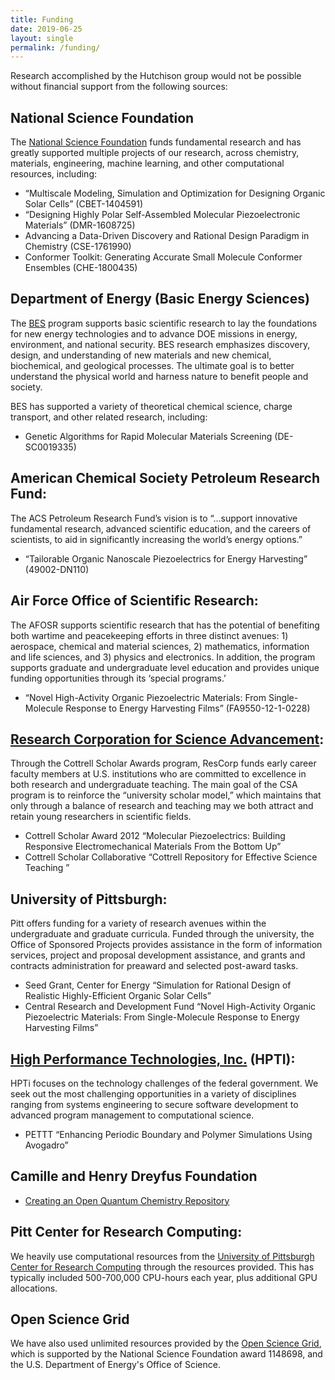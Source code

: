 ```yaml
---
title: Funding
date: 2019-06-25
layout: single
permalink: /funding/
---
```


Research accomplished by the Hutchison group would not be possible without financial support from the following sources:

## National Science Foundation

The [National Science Foundation](//nsf.gov/) funds fundamental research and has greatly supported multiple projects of our research, across chemistry, materials, engineering, machine learning, and other computational resources, including:

- “Multiscale Modeling, Simulation and Optimization for Designing Organic Solar Cells” (CBET-1404591)
- “Designing Highly Polar Self-Assembled Molecular Piezoelectronic Materials” (DMR-1608725)
- Advancing a Data-Driven Discovery and Rational Design Paradigm in Chemistry (CSE-1761990)
- Conformer Toolkit: Generating Accurate Small Molecule Conformer Ensembles (CHE-1800435)

## Department of Energy (Basic Energy Sciences)

The [BES](//www.energy.gov/science/bes/basic-energy-sciences) program supports basic scientific research to lay the foundations for new energy technologies and to advance DOE missions in energy, environment, and national security. BES research emphasizes discovery, design, and understanding of new materials and new chemical, biochemical, and geological processes. The ultimate goal is to better understand the physical world and harness nature to benefit people and society.

BES has supported a variety of theoretical chemical science, charge transport, and other related research, including:

- Genetic Algorithms for Rapid Molecular Materials Screening (DE-SC0019335)

## American Chemical Society Petroleum Research Fund:

The ACS Petroleum Research Fund&#8217;s vision is to “&#8230;support innovative fundamental research, advanced scientific education, and the careers of scientists, to aid in significantly increasing the world’s energy options.”

- “Tailorable Organic Nanoscale Piezoelectrics for Energy Harvesting” (49002-DN110)

## Air Force Office of Scientific Research:

The AFOSR supports scientific research that has the potential of benefiting both wartime and peacekeeping efforts in three distinct avenues: 1) aerospace, chemical and material sciences, 2) mathematics, information and life sciences, and 3) physics and electronics. In addition, the program supports graduate and undergraduate level education and provides unique funding opportunities through its &#8216;special programs.&#8217;

- “Novel High-Activity Organic Piezoelectric Materials: From Single-Molecule Response to Energy Harvesting Films” (FA9550-12-1-0228)

## [Research Corporation for Science Advancement](http://www.rescorp.org/):

Through the Cottrell Scholar Awards program, ResCorp funds early career faculty members at U.S. institutions who are committed to excellence in both research and undergraduate teaching. The main goal of the CSA program is to reinforce the &#8220;university scholar model,&#8221; which maintains that only through a balance of research and teaching may we both attract and retain young researchers in scientific fields.

- Cottrell Scholar Award 2012 “Molecular Piezoelectrics: Building Responsive Electromechanical Materials From the Bottom Up”
- Cottrell Scholar Collaborative “Cottrell Repository for Effective Science Teaching ”

## University of Pittsburgh:

Pitt offers funding for a variety of research avenues within the undergraduate and graduate curricula. Funded through the university, the Office of Sponsored Projects provides assistance in the form of information services, project and proposal development assistance, and grants and contracts administration for preaward and selected post-award tasks.

- Seed Grant, Center for Energy “Simulation for Rational Design of Realistic Highly-Efficient Organic Solar Cells”
- Central Research and Development Fund “Novel High-Activity Organic Piezoelectric Materials: From Single-Molecule Response to Energy Harvesting Films”

## [High Performance Technologies, Inc.](http://www.hpti.com/) (HPTI):

HPTi focuses on the technology challenges of the federal government. We seek out the most challenging opportunities in a variety of disciplines ranging from systems engineering to secure software development to advanced program management to computational science.

- PETTT “Enhancing Periodic Boundary and Polymer Simulations Using Avogadro” 

## Camille and Henry Dreyfus Foundation

- [Creating an Open Quantum Chemistry Repository](//pqr.pitt.edu/)

## Pitt Center for Research Computing:

We heavily use computational resources from the [University of Pittsburgh Center for Research Computing](//crc.pitt.edu/) through the resources provided. This has typically included 500-700,000 CPU-hours each year, plus additional GPU allocations.

## Open Science Grid

We have also used unlimited resources provided by the [Open Science Grid](https://opensciencegrid.org), which is supported by the National Science Foundation award 1148698, and the U.S. Department of Energy's Office of Science.
